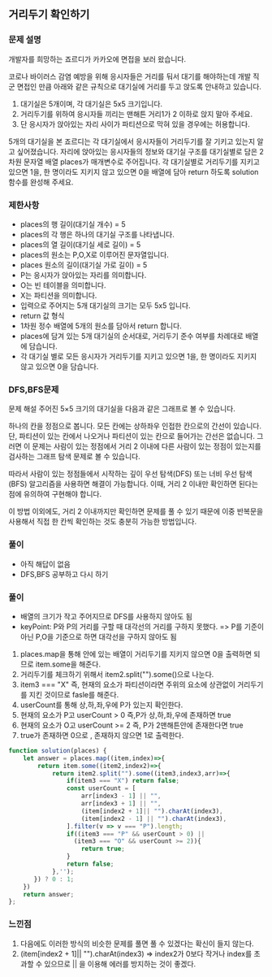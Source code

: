   ## 거리두기 확인하기 
  ### 문제 설명
개발자를 희망하는 죠르디가 카카오에 면접을 보러 왔습니다.

코로나 바이러스 감염 예방을 위해 응시자들은 거리를 둬서 대기를 해야하는데 개발 직군 면접인 만큼
아래와 같은 규칙으로 대기실에 거리를 두고 앉도록 안내하고 있습니다.

1. 대기실은 5개이며, 각 대기실은 5x5 크기입니다.
2. 거리두기를 위하여 응시자들 끼리는 맨해튼 거리1가 2 이하로 앉지 말아 주세요.
3. 단 응시자가 앉아있는 자리 사이가 파티션으로 막혀 있을 경우에는 허용합니다.

5개의 대기실을 본 죠르디는 각 대기실에서 응시자들이 거리두기를 잘 기키고 있는지 알고 싶어졌습니다. 
자리에 앉아있는 응시자들의 정보와 대기실 구조를 대기실별로 담은 2차원 문자열 배열 places가 매개변수로 주어집니다. 
각 대기실별로 거리두기를 지키고 있으면 1을, 한 명이라도 지키지 않고 있으면 0을 배열에 담아 return 하도록 solution 함수를 완성해 주세요.
### 제한사항
- places의 행 길이(대기실 개수) = 5
- places의 각 행은 하나의 대기실 구조를 나타냅니다.
- places의 열 길이(대기실 세로 길이) = 5
- places의 원소는 P,O,X로 이루어진 문자열입니다.
- places 원소의 길이(대기실 가로 길이) = 5
- P는 응시자가 앉아있는 자리를 의미합니다.
- O는 빈 테이블을 의미합니다.
- X는 파티션을 의미합니다.
- 입력으로 주어지는 5개 대기실의 크기는 모두 5x5 입니다.
- return 값 형식
- 1차원 정수 배열에 5개의 원소를 담아서 return 합니다.
- places에 담겨 있는 5개 대기실의 순서대로, 거리두기 준수 여부를 차례대로 배열에 담습니다.
- 각 대기실 별로 모든 응시자가 거리두기를 지키고 있으면 1을, 한 명이라도 지키지 않고 있으면 0을 담습니다.

### DFS,BFS문제
문제 해설
주어진 5×5 크기의 대기실을 다음과 같은 그래프로 볼 수 있습니다.

하나의 칸을 정점으로 봅니다.
모든 칸에는 상하좌우 인접한 칸으로의 간선이 있습니다.
단, 파티션이 있는 칸에서 나오거나 파티션이 있는 칸으로 들어가는 간선은 없습니다.
그러면 이 문제는 사람이 있는 정점에서 거리 2 이내에 다른 사람이 있는 정점이 있는지를 검사하는 그래프 탐색 문제로 볼 수 있습니다.

따라서 사람이 있는 정점들에서 시작하는 깊이 우선 탐색(DFS) 또는 너비 우선 탐색(BFS) 알고리즘을 사용하면 해결이 가능합니다. 이때, 거리 2 이내만 확인하면 된다는 점에 유의하여 구현해야 합니다.

이 방법 이외에도, 거리 2 이내까지만 확인하면 문제를 풀 수 있기 때문에 이중 반복문을 사용해서 직접 한 칸씩 확인하는 것도 충분히 가능한 방법입니다.

### 풀이
- 아직 해답이 없음 
- DFS,BFS 공부하고 다시 하기

### 풀이
- 배열의 크기가 작고 주어지므로 DFS를 사용하지 않아도 됨 
- keyPoint: P와 P의 거리를 구할 때 대각선의 거리를 구하지 못했다. => P를 기준이 아닌 P,O을 기준으로 하면 대각선을 구하지 않아도 됨
1. places.map을 통해 안에 있는 배열이 거리두기를 지키지 않으면 0을 출력하면 되므로 item.some을 해준다.
2. 거리두기를 체크하기 위해서 item2.split("").some()으로 나눈다.
3. item3 === "X" 즉, 현재의 요소가 파티션이라면 주위의 요소에 상관없이 거리두기를 지킨 것이므로 fasle를 해준다.
4. userCount를 통해 상,하,좌,우에 P가 있는지 확인한다.
5. 현재의 요소가 P고 userCount > 0 즉,P가 상,하,좌,우에 존재하면 true
6. 현재의 요소가 O고 userCount >= 2 즉, P가 2맨해튼안에 존재한다면 true
7. true가 존재하면 0으로 , 존재하지 않으면 1로 출력한다.

```jsx
function solution(places) {
    let answer = places.map((item,index)=>{
        return item.some((item2,index2)=>{
            return item2.split("").some((item3,index3,arr)=>{
                if(item3 === "X") return false;
                const userCount = [
                    arr[index3 - 1] || "",
                    arr[index3 + 1] || "",
                    (item[index2 + 1]|| "").charAt(index3),
                    (item[index2 - 1] || "").charAt(index3),
                ].filter(v => v === "P").length;
                if((item3 === "P" && userCount > 0) || 
                  (item3 === "O" && userCount >= 2)){
                    return true;
                }
                return false;
            },'');
       }) ? 0 : 1;
    })
    return answer;
};
```

### 느낀점
1. 다음에도 이러한 방식의 비슷한 문제를 풀면 풀 수 있겠다는 확신이 들지 않는다.
2. (item[index2 + 1]|| "").charAt(index3) => index2가 0보다 작거나 index를 초과할 수 있으므로 || 을 이용해 에러를 방지하는 것이 좋겠다.

